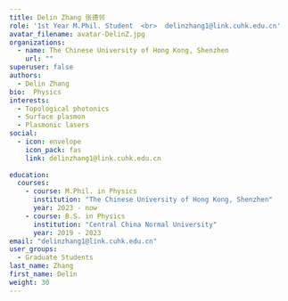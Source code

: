 ```yaml
---
title: Delin Zhang 张德邻
role: '1st Year M.Phil. Student  <br>  delinzhang1@link.cuhk.edu.cn'
avatar_filename: avatar-DelinZ.jpg
organizations:
  - name: The Chinese University of Hong Kong, Shenzhen
    url: ""
superuser: false
authors:
  - Delin Zhang
bio:  Physics
interests:
  - Topological photonics
  - Surface plasmon
  - Plasmonic lasers
social:
  - icon: envelope
    icon_pack: fas
    link: delinzhang1@link.cuhk.edu.cn
   
education:
  courses:
    - course: M.Phil. in Physics
      institution: "The Chinese University of Hong Kong, Shenzhen"
      year: 2023 - now
    - course: B.S. in Physics
      institution: "Central China Normal University"
      year: 2019 - 2023
email: "delinzhang1@link.cuhk.edu.cn"
user_groups:
  - Graduate Students
last_name: Zhang
first_name: Delin
weight: 30
---
```

